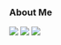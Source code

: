 ### About Me
<img src="http://qmpy.org/badges/build_passing.svg">
<img src="https://img.shields.io/github/commit-activity/m/kenokrieger/QmPy">
<img src="https://img.shields.io/github/followers/kenokrieger?style=social">
<!--
**kenokrieger/kenokrieger** is a ✨ _special_ ✨ repository because its `README.md` (this file) appears on your GitHub profile.

Here are some ideas to get you started:

- 🔭 I’m currently working on ...
- 🌱 I’m currently learning ...
- 👯 I’m looking to collaborate on ...
- 🤔 I’m looking for help with ...
- 💬 Ask me about ...
- 📫 How to reach me: ...
- 😄 Pronouns: ...
- ⚡ Fun fact: ...
-->
